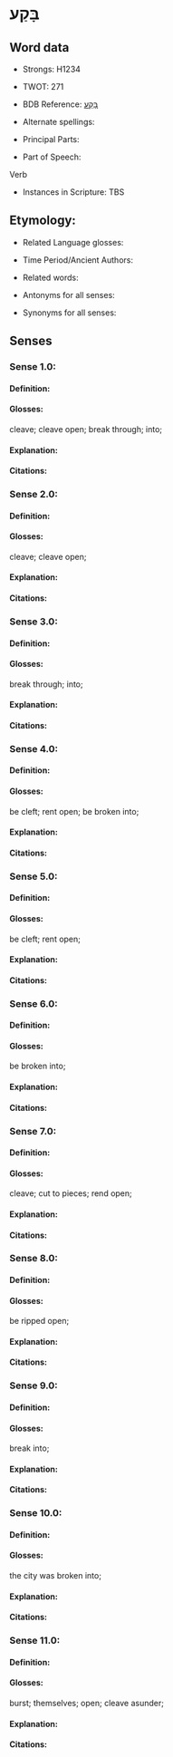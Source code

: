 # בָּקַע

<!-- Status: S2="NeedsEdits" -->
<!-- Lexica used for edits:   -->

## Word data

* Strongs: H1234

* TWOT: 271

* BDB Reference: [בָּקַע](rc://en/bdb/dict/b.cr.aa)

* Alternate spellings:

* Principal Parts:

* Part of Speech:

Verb

* Instances in Scripture: TBS

## Etymology:

* Related Language glosses:

* Time Period/Ancient Authors:

* Related words:

* Antonyms for all senses:

* Synonyms for all senses:

## Senses

### Sense 1.0:

#### Definition:

#### Glosses:

cleave; cleave open; break through; into; 

#### Explanation:

#### Citations:



### Sense 2.0:

#### Definition:

#### Glosses:

cleave; cleave open; 

#### Explanation:

#### Citations:



### Sense 3.0:

#### Definition:

#### Glosses:

break through; into; 

#### Explanation:

#### Citations:



### Sense 4.0:

#### Definition:

#### Glosses:

be cleft; rent open; be broken into; 

#### Explanation:

#### Citations:



### Sense 5.0:

#### Definition:

#### Glosses:

be cleft; rent open; 

#### Explanation:

#### Citations:



### Sense 6.0:

#### Definition:

#### Glosses:

be broken into; 

#### Explanation:

#### Citations:



### Sense 7.0:

#### Definition:

#### Glosses:

cleave; cut to pieces; rend open; 

#### Explanation:

#### Citations:



### Sense 8.0:

#### Definition:

#### Glosses:

be ripped open; 

#### Explanation:

#### Citations:



### Sense 9.0:

#### Definition:

#### Glosses:

break into; 

#### Explanation:

#### Citations:



### Sense 10.0:

#### Definition:

#### Glosses:

the city was broken into; 

#### Explanation:

#### Citations:



### Sense 11.0:

#### Definition:

#### Glosses:

burst; themselves; open; cleave asunder; 

#### Explanation:

#### Citations:



